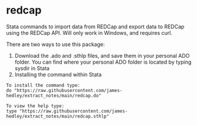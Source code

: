 # redcap
Stata commands to import data from REDCap and export data to REDCap using the REDCap API. Will only work in Windows, and requires curl.

There are two ways to use this package:
  1. Download the .ado and .sthlp files, and save them in your personal ADO folder. You can find where your personal ADO folder is located by typing sysdir in Stata
  2. Installing the command within Stata
  
    To install the command type:
    do "https://raw.githubusercontent.com/james-hedley/extract_notes/main/redcap.do"
    
    To view the help type:
    type "https://raw.githubusercontent.com/james-hedley/extract_notes/main/redcap.sthlp"
